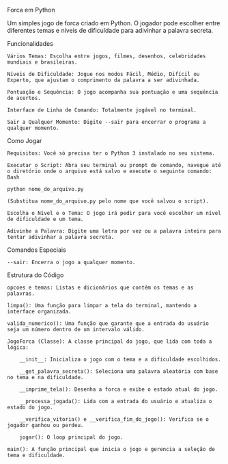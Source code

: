 Forca em Python

Um simples jogo de forca criado em Python. O jogador pode escolher entre diferentes temas e níveis de dificuldade para adivinhar a palavra secreta.

Funcionalidades

    Vários Temas: Escolha entre jogos, filmes, desenhos, celebridades mundiais e brasileiras.

    Níveis de Dificuldade: Jogue nos modos Fácil, Médio, Difícil ou Experto, que ajustam o comprimento da palavra a ser adivinhada.

    Pontuação e Sequência: O jogo acompanha sua pontuação e uma sequência de acertos.

    Interface de Linha de Comando: Totalmente jogável no terminal.

    Sair a Qualquer Momento: Digite --sair para encerrar o programa a qualquer momento.

Como Jogar

    Requisitos: Você só precisa ter o Python 3 instalado no seu sistema.

    Executar o Script: Abra seu terminal ou prompt de comando, navegue até o diretório onde o arquivo está salvo e execute o seguinte comando:
    Bash

    python nome_do_arquivo.py

    (Substitua nome_do_arquivo.py pelo nome que você salvou o script).

    Escolha o Nível e o Tema: O jogo irá pedir para você escolher um nível de dificuldade e um tema.

    Adivinhe a Palavra: Digite uma letra por vez ou a palavra inteira para tentar adivinhar a palavra secreta.

Comandos Especiais

    --sair: Encerra o jogo a qualquer momento.

Estrutura do Código

    opcoes e temas: Listas e dicionários que contêm os temas e as palavras.

    limpa(): Uma função para limpar a tela do terminal, mantendo a interface organizada.

    valida_numerico(): Uma função que garante que a entrada do usuário seja um número dentro de um intervalo válido.

    JogoForca (Classe): A classe principal do jogo, que lida com toda a lógica:

        __init__: Inicializa o jogo com o tema e a dificuldade escolhidos.

        __get_palavra_secreta(): Seleciona uma palavra aleatória com base no tema e na dificuldade.

        __imprime_tela(): Desenha a forca e exibe o estado atual do jogo.

        __processa_jogada(): Lida com a entrada do usuário e atualiza o estado do jogo.

        __verifica_vitoria() e __verifica_fim_do_jogo(): Verifica se o jogador ganhou ou perdeu.

        jogar(): O loop principal do jogo.

    main(): A função principal que inicia o jogo e gerencia a seleção de tema e dificuldade.
